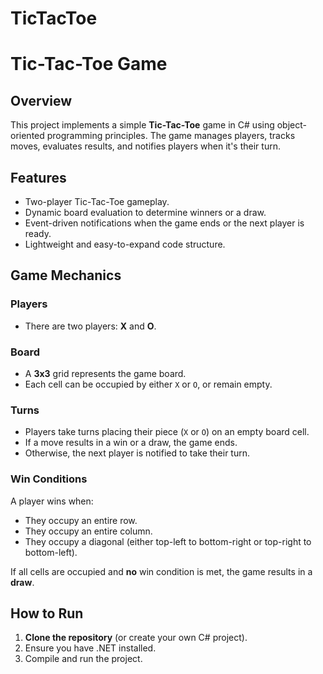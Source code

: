 # TicTacToe

# Tic-Tac-Toe Game

## Overview
This project implements a simple **Tic-Tac-Toe** game in C# using object-oriented programming principles. The game manages players, tracks moves, evaluates results, and notifies players when it's their turn.

## Features
- Two-player Tic-Tac-Toe gameplay.
- Dynamic board evaluation to determine winners or a draw.
- Event-driven notifications when the game ends or the next player is ready.
- Lightweight and easy-to-expand code structure.

## Game Mechanics
### Players
- There are two players: **X** and **O**.

### Board
- A **3x3** grid represents the game board.
- Each cell can be occupied by either `X` or `O`, or remain empty.

### Turns
- Players take turns placing their piece (`X` or `O`) on an empty board cell.
- If a move results in a win or a draw, the game ends.
- Otherwise, the next player is notified to take their turn.

### Win Conditions
A player wins when:
- They occupy an entire row.
- They occupy an entire column.
- They occupy a diagonal (either top-left to bottom-right or top-right to bottom-left).

If all cells are occupied and **no** win condition is met, the game results in a **draw**.

## How to Run
1. **Clone the repository** (or create your own C# project).
2. Ensure you have .NET installed.
3. Compile and run the project.


